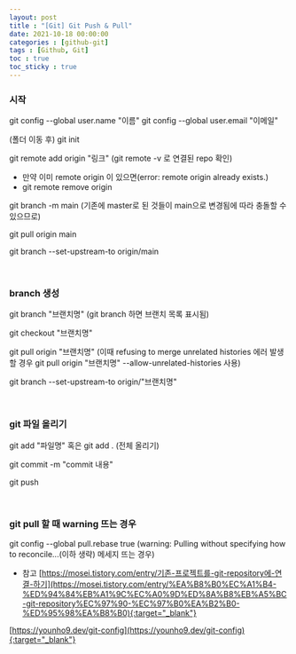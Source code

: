 ```yaml
---
layout: post
title : "[Git] Git Push & Pull"
date: 2021-10-18 00:00:00
categories : [github-git]
tags : [Github, Git]
toc : true
toc_sticky : true
---
```


### 시작

git config --global user.name "이름"
git config --global user.email "이메일"

(폴더 이동 후)
git init

git remote add origin "링크"
(git remote -v 로 연결된 repo 확인)
- 만약 이미 remote origin 이 있으면(error: remote origin already exists.) 
- git remote remove origin 

git branch -m main
(기존에 master로 된 것들이 main으로 변경됨에 따라 충돌할 수 있으므로)

git pull origin main

git branch --set-upstream-to origin/main

<br/>

###  branch 생성

git branch "브랜치명"
(git branch 하면 브랜치 목록 표시됨)

git checkout "브랜치명"

git pull origin "브랜치명"
(이때 refusing to merge unrelated histories 에러 발생할 경우 git pull origin "브랜치명" --allow-unrelated-histories 사용)

git branch --set-upstream-to origin/"브랜치명"

<br/>

###   git 파일 올리기

git add "파일명" 혹은 git add . (전체 올리기)

git commit -m "commit 내용"

git push

<br/>

### git pull 할 때 warning 뜨는 경우

git config --global pull.rebase true
(warning: Pulling without specifying how to reconcile...(이하 생략) 메세지 뜨는 경우)

- 참고
[https://mosei.tistory.com/entry/기존-프로젝트를-git-repository에-연결-하기](https://mosei.tistory.com/entry/%EA%B8%B0%EC%A1%B4-%ED%94%84%EB%A1%9C%EC%A0%9D%ED%8A%B8%EB%A5%BC-git-repository%EC%97%90-%EC%97%B0%EA%B2%B0-%ED%95%98%EA%B8%B0){:target="_blank"}

[https://younho9.dev/git-config](https://younho9.dev/git-config){:target="_blank"}